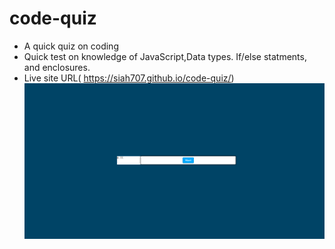 # code-quiz

 * A quick quiz on coding 
* Quick test on knowledge of JavaScript,Data types. If/else statments, and enclosures.
* Live site URL( https://siah707.github.io/code-quiz/)
![screenshot](Screenshot.png)
